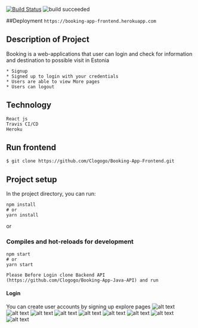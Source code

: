 [![Build Status](https://travis-ci.com/Clogogo/Booking-App-Frontend.svg?branch=main)](https://travis-ci.com/github/Clogogo/Booking-App-Frontend)
 ![build succeeded](https://img.shields.io/badge/build-succeeded-brightgreen.svg)
 

##Deployment
```https://booking-app-frontend.herokuapp.com```
                                                           
## Description of Project 
Booking is a web-applications that user can login and check for information and destination to possible visit in Estonia

```
* Signup 
* Signed up to login with your credentials
* Users are able to view More pages 
* Users can logout

```

## Technology
    React js
    Travis CI/CD
    Heroku 
## Run frontend


    $ git clone https://github.com/Clogogo/Booking-App-Frontend.git
   

## Project setup

In the project directory, you can run:

```
npm install
# or
yarn install
```

or

### Compiles and hot-reloads for development

```
npm start
# or
yarn start

Please Before Login clone Backend API (https://github.com/Clogogo/Booking-App-Java-API) and run
```
#### Login
You can create user accounts by signing up 
explore pages
![alt text](https://github.com/Clogogo/Booking-App-Frontend/blob/Staging/public/images/Screenshot%202020-11-20%20at%2015.14.50.png?raw=true)
![alt text](https://github.com/Clogogo/Booking-App-Frontend/blob/Staging/public/images/Screenshot%202020-11-20%20at%2015.15.12.png?raw=true)
![alt text](https://github.com/Clogogo/Booking-App-Frontend/blob/Staging/public/images/Screenshot%202020-11-20%20at%2015.15.21.png?raw=true)
![alt text](https://github.com/Clogogo/Booking-App-Frontend/blob/Staging/public/images/Screenshot%202020-11-20%20at%2015.15.28.png?raw=true)
![alt text](https://github.com/Clogogo/Booking-App-Frontend/blob/Staging/public/images/Screenshot%202020-11-20%20at%2015.16.04.png?raw=true)
![alt text](https://github.com/Clogogo/Booking-App-Frontend/blob/Staging/public/images/Screenshot%202020-11-20%20at%2015.16.12.png?raw=true)
![alt text](https://github.com/Clogogo/Booking-App-Frontend/blob/Staging/public/images/Screenshot%202020-11-20%20at%2015.16.19.png?raw=true)
![alt text](https://github.com/Clogogo/Booking-App-Frontend/blob/Staging/public/images/Screenshot%202020-11-20%20at%2015.16.27.png?raw=true)
![alt text](https://github.com/Clogogo/Booking-App-Frontend/blob/Staging/public/images/Screenshot%202020-11-20%20at%2015.16.35.png?raw=true)

